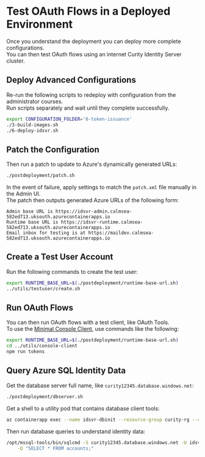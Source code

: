 # Test OAuth Flows in a Deployed Environment

Once you understand the deployment you can deploy more complete configurations.\
You can then test OAuth flows using an internet Curity Identity Server cluster.

## Deploy Advanced Configurations

Re-run the following scripts to redeploy with configuration from the administrator courses.\
Run scripts separately and wait until they complete successfully.

```bash
export CONFIGURATION_FOLDER='6-token-issuance'
./3-build-images.sh
./6-deploy-idsvr.sh
```

## Patch the Configuration

Then run a patch to update to Azure's dynamically generated URLs:

```bash
./postdeployment/patch.sh
```

In the event of failure, apply settings to match the `patch.xml` file manually in the Admin UI.\
The patch then outputs generated Azure URLs of the following form:

```text
Admin base URL is https://idsvr-admin.calmsea-582ed713.uksouth.azurecontainerapps.io
Runtime base URL is https://idsvr-runtime.calmsea-582ed713.uksouth.azurecontainerapps.io
Email inbox for testing is at https://maildev.calmsea-582ed713.uksouth.azurecontainerapps.io
```

## Create a Test User Account

Run the following commands to create the test user:

```bash
export RUNTIME_BASE_URL=$(./postdeployment/runtime-base-url.sh)
../utils/testuser/create.sh
```

## Run OAuth Flows

You can then run OAuth flows with a test client, like OAuth Tools.\
To use the [Minimal Console Client](../utils/console-client/README.md), use commands like the following:

```bash
export RUNTIME_BASE_URL=$(./postdeployment/runtime-base-url.sh)
cd ../utils/console-client
npm run tokens
```

## Query Azure SQL Identity Data

Get the database server full name, like `curity12345.database.windows.net`:

```bash
./postdeployment/dbserver.sh
```

Get a shell to a utility pod that contains database client tools:

```bash
az containerapp exec --name idsvr-dbinit --resource-group curity-rg --command bash
```

Then run database queries to understand identity data:

```bash
/opt/mssql-tools/bin/sqlcmd -S curity12345.database.windows.net -U idsvruser -P Password1 -d idsvr \
    -Q "SELECT * FROM accounts;"
```
